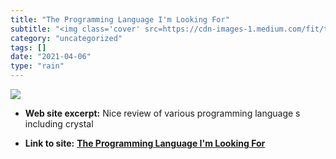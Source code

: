 ```yaml
---
title: "The Programming Language I'm Looking For"
subtitle: "<img class='cover' src=https://cdn-images-1.medium.com/fit/t/6720/4112/1*Mb90t5K_K65gE-1YBm8xMA.png>"
category: "uncategorized"
tags: []
date: "2021-04-06"
type: "rain"
---
```

<img class="cover" src=https://cdn-images-1.medium.com/fit/t/6720/4112/1*Mb90t5K_K65gE-1YBm8xMA.png>



* **Web site excerpt:** Nice review of various programming language s including crystal

* **Link to site:** **[The Programming Language I'm Looking For](https://link.medium.com/LebIg2vriS)**